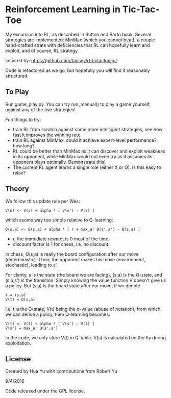 Reinforcement Learning in Tic-Tac-Toe
=====================================

My excursion into RL, as described in Sutton and Barto book. Several strategies are implemented:
MinMax (which you cannot beat), a couple hand-crafted strats with deficiencies that RL can hopefully
learn and exploit, and of course, RL strategy.

Inspired by:
https://github.com/tansey/rl-tictactoe.git

Code is refactored as we go, but hopefully you will find it reasonably structured.

To Play
-------
Run game_play.py. You can try run_manual() to play a game yourself, against any of the five strategies!

Fun things to try:
- train RL from scratch against some more intelligent strategies, see how fast it improves the winning rate
- train RL against MinMax: could it achieve expert-level performance? how long?
- RL could be better than MinMax as it can discover and exploit weakness in its opponent, while MinMax would
 not even try as it assumes its opponent plays optimally. Demonstrate this!
- The current RL agent learns a single role (either X or O). Is this easy to relax?

Theory
-------
We follow this update rule per Wes:

    V(s) <- V(s) + alpha * [ V(s') - V(s) ]
    
which seems way too simple relative to Q-learning:

    Q(s,a) <- Q(s,a) + alpha * [ r + max_a' Q(s',a') - Q(s,a) ]

- r, the immediate reward, is 0 most of the time.
- discount factor is 1 for chess, i.e. no discount.

In chess, Q(s,a) is really the board configuration after our move (deterministic).
Then, the opponent makes his move (environment, stochastic), leading to s'.

For clarity, s is the state (the board we are facing), (s,a) is the Q-state, and 
(s,a,s') is the transition. Simply knowing the value function V doesn't give us a policy.
But (s,a) is the board state after our move, if we denote 

    t = (s,a)
    V(t) = Q(s,a)
    
i.e. t is the Q-state, V(t) being the q-value (abuse of notation), from which we can 
derive a policy, then Q-learning becomes:

    V(t) <- V(t) + alpha * [ V(s') - V(t) ]
    V(s') = max_a' Q(s',a')
    
In the code, we only store V(t) in Q-table. V(s) is calculated on the fly
during exploitation.

License
-------
Created by Hua Yu with contributions from Robert Yu

9/4/2016

Code released under the GPL license.